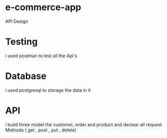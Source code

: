 # e-commerce-app
API Design



# Testing 
i used postman to test all the Api's


# Database
i used postgresql to storage the data in it


# API
i build three model the customer, order and product
and declear all request Methods ( get , post , put , delete)
